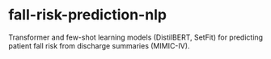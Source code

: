 # fall-risk-prediction-nlp
Transformer and few-shot learning models (DistilBERT, SetFit) for predicting patient fall risk from discharge summaries (MIMIC-IV).
